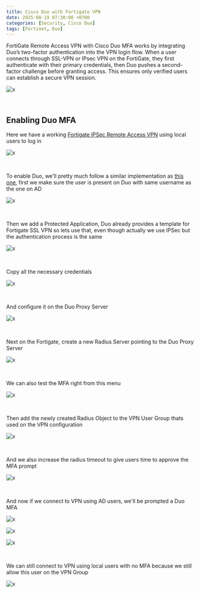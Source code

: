 ```yaml
---
title: Cisco Duo with Fortigate VPN
date: 2025-08-19 07:30:00 +0700
categories: [Security, Cisco Duo]
tags: [Fortinet, Duo]
---
```


FortiGate Remote Access VPN with Cisco Duo MFA works by integrating Duo’s two-factor authentication into the VPN login flow. When a user connects through SSL-VPN or IPsec VPN on the FortiGate, they first authenticate with their primary credentials, then Duo pushes a second-factor challenge before granting access. This ensures only verified users can establish a secure VPN session.


![x](/static/2025-08-19-forti-duo/00.png)

<br>

## Enabling Duo MFA

Here we have a working [Fortigate IPSec Remote Access VPN](https://helenaferdy.github.io/posts/forti-vpn/) using local users to log in

![x](/static/2025-08-19-forti-duo/01.png)

<br>

To enable Duo, we'll pretty much follow a similar implementation as [this one](https://helenaferdy.github.io/posts/duo-asa/), first we make sure the user is present on Duo with same username as the one on AD

![x](/static/2025-08-19-forti-duo/02.png)

<br>

Then we add a Protected Application, Duo already provides a template for Fortigate SSL VPN so lets use that, even though actually we use IPSec but the authentication process is the same

![x](/static/2025-08-19-forti-duo/03.png)

<br>

Copy all the necessary credentials

![x](/static/2025-08-19-forti-duo/04.png)

<br>

And configure it on the Duo Proxy Server

![x](/static/2025-08-19-forti-duo/05.png)

<br>

Next on the Fortigate, create a new Radius Server pointing to the Duo Proxy Server

![x](/static/2025-08-19-forti-duo/06.png)

<br>

We can also test the MFA right from this menu 

![x](/static/2025-08-19-forti-duo/07.png)

<br>

Then add the newly created Radius Object to the VPN User Group thats used on the VPN configuration

![x](/static/2025-08-19-forti-duo/08.png)

<br>

And we also increase the radius timeout to give users time to approve the MFA prompt

![x](/static/2025-08-19-forti-duo/09.png)

<br>

And now if we connect to VPN using AD users, we'll be prompted a Duo MFA

![x](/static/2025-08-19-forti-duo/10.png)

![x](/static/2025-08-19-forti-duo/11.png)

![x](/static/2025-08-19-forti-duo/12.png)

<br>

We can still connect to VPN using local users with no MFA because we still allow this user on the VPN Group

![x](/static/2025-08-19-forti-duo/01.png)






















